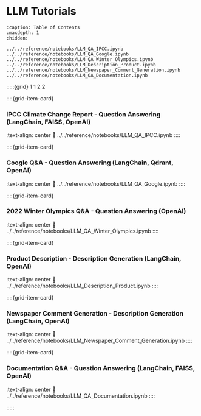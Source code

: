 # LLM Tutorials
```{toctree}
:caption: Table of Contents
:maxdepth: 1
:hidden:

../../reference/notebooks/LLM_QA_IPCC.ipynb
../../reference/notebooks/LLM_QA_Google.ipynb
../../reference/notebooks/LLM_QA_Winter_Olympics.ipynb
../../reference/notebooks/LLM_Description_Product.ipynb
../../reference/notebooks/LLM_Newspaper_Comment_Generation.ipynb
../../reference/notebooks/LLM_QA_Documentation.ipynb

```
:::::{grid} 1 1 2 2

::::{grid-item-card} <h3> IPCC Climate Change Report - Question Answering (LangChain, FAISS, OpenAI)</h3>
:text-align: center
:link: ../../reference/notebooks/LLM_QA_IPCC.ipynb
::::

::::{grid-item-card} <h3> Google Q&A - Question Answering (LangChain, Qdrant, OpenAI)</h3>
:text-align: center
:link: ../../reference/notebooks/LLM_QA_Google.ipynb
::::

::::{grid-item-card} <h3> 2022 Winter Olympics Q&A - Question Answering (OpenAI)</h3>
:text-align: center
:link: ../../reference/notebooks/LLM_QA_Winter_Olympics.ipynb
::::

::::{grid-item-card} <h3> Product Description - Description Generation (LangChain, OpenAI)</h3>
:text-align: center
:link: ../../reference/notebooks/LLM_Description_Product.ipynb
::::

::::{grid-item-card} <h3> Newspaper Comment Generation - Description Generation (LangChain, OpenAI)</h3>
:text-align: center
:link: ../../reference/notebooks/LLM_Newspaper_Comment_Generation.ipynb
::::

::::{grid-item-card} <h3> Documentation Q&A - Question Answering (LangChain, FAISS, OpenAI)</h3>
:text-align: center
:link: ../../reference/notebooks/LLM_QA_Documentation.ipynb
::::

:::::